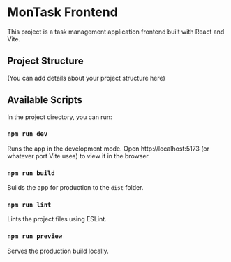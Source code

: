 # MonTask Frontend

This project is a task management application frontend built with React and Vite.

## Project Structure

(You can add details about your project structure here)

## Available Scripts

In the project directory, you can run:

### `npm run dev`

Runs the app in the development mode.
Open http://localhost:5173 (or whatever port Vite uses) to view it in the browser.

### `npm run build`

Builds the app for production to the `dist` folder.

### `npm run lint`

Lints the project files using ESLint.

### `npm run preview`

Serves the production build locally.
